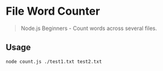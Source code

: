 # File Word Counter

> Node.js Beginners - Count words across several files.

## Usage

```shell
node count.js ./test1.txt test2.txt
```